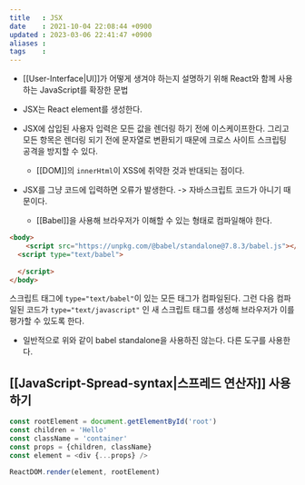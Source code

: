 ```yaml
---
title   : JSX
date    : 2021-10-04 22:08:44 +0900
updated : 2023-03-06 22:41:47 +0900
aliases : 
tags    : 
---
```

- [[User-Interface|UI]]가 어떻게 생겨야 하는지 설명하기 위해 React와 함께 사용하는 JavaScript를 확장한 문법   
- JSX는 React element를 생성한다. 
- JSX에 삽입된 사용자 입력은 모든 값을 렌더링 하기 전에 이스케이프한다. 그리고 모든 항목은 렌더링 되기 전에 문자열로 변환되기 때문에 크로스 사이트 스크립팅 공격을 방지할 수 있다.  
	- [[DOM]]의 `innerHtml`이 XSS에 취약한 것과 반대되는 점이다.  

- JSX를 그냥 코드에 입력하면 오류가 발생한다. -> 자바스크립트 코드가 아니기 때문이다.
	- [[Babel]]을 사용해 브라우저가 이해할 수 있는 형태로 컴파일해야 한다.

```html
<body>
	<script src="https://unpkg.com/@babel/standalone@7.8.3/babel.js"></script>
  <script type="text/babel">
	  
  </script>
</body>
```

스크립트 태그에 `type="text/babel"`이 있는 모든 태그가 컴파일된다. 그런 다음 컴파일된 코드가 `type="text/javascript"` 인 새 스크립트 태그를 생성해 브라우저가 이를 평가할 수 있도록 한다.
- 일반적으로 위와 같이 babel standalone을 사용하진 않는다. 다른 도구를 사용한다.


## [[JavaScript-Spread-syntax|스프레드 연산자]] 사용하기

```js
const rootElement = document.getElementById('root')
const children = 'Hello'
const className = 'container'
const props = {children, className}
const element = <div {...props} />

ReactDOM.render(element, rootElement)
```

